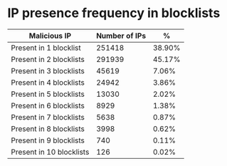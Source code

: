# IP presence frequency in blocklists
| Malicious IP | Number of IPs | % |
|----|----|----|
| Present in 1 blocklist | 251418 | 38.90% |
| Present in 2 blocklists | 291939 | 45.17% |
| Present in 3 blocklists | 45619 | 7.06% |
| Present in 4 blocklists | 24942 | 3.86% |
| Present in 5 blocklists | 13030 | 2.02% |
| Present in 6 blocklists | 8929 | 1.38% |
| Present in 7 blocklists | 5638 | 0.87% |
| Present in 8 blocklists | 3998 | 0.62% |
| Present in 9 blocklists | 740 | 0.11% |
| Present in 10 blocklists | 126 | 0.02% |
